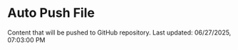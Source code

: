 # Auto Push File

Content that will be pushed to GitHub repository.
Last updated: 06/27/2025, 07:03:00 PM
